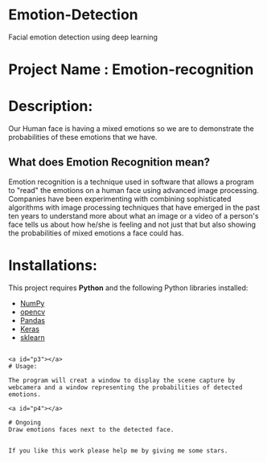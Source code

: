 # Emotion-Detection
Facial emotion detection using deep learning

# Project Name : Emotion-recognition

# Description:

Our Human face is having a mixed emotions so we are to demonstrate the probabilities of these emotions that we have.

## What does Emotion Recognition mean?

Emotion recognition is a technique used in software that allows a program to "read" the emotions on a human face using advanced image processing. Companies have been experimenting with combining sophisticated algorithms with image processing techniques that have emerged in the past ten years to understand more about what an image or a video of a person's face tells us about how he/she is feeling and not just that but also showing the probabilities of mixed emotions a face could has.

<a id="p2"></a> 
# Installations:
This project requires **Python** and the following Python libraries installed:

- [NumPy](http://www.numpy.org/)
- [opencv](https://opencv.org/)
- [Pandas](https://pypi.org/project/pandas/)
- [Keras](https://pypi.org/project/Keras/)
- [sklearn](https://pypi.org/project/sklearn2/)

```

<a id="p3"></a> 
# Usage:

The program will creat a window to display the scene capture by webcamera and a window representing the probabilities of detected emotions.

<a id="p4"></a> 

# Ongoing 
Draw emotions faces next to the detected face.


If you like this work please help me by giving me some stars.

